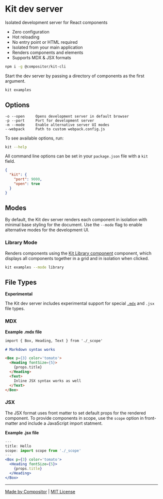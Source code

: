 
# Kit dev server

Isolated development server for React components

- Zero configuration
- Hot reloading
- No entry point or HTML required
- Isolated from your main application
- Renders components and elements
- Supports MDX & JSX formats

```sh
npm i -g @compositor/kit-cli
```

Start the dev server by passing a directory of components as the first argument.

```sh
kit examples
```

## Options

```
-o --open     Opens development server in default browser
-p --port     Port for development server
-m --mode     Enable alternative server UI modes
--webpack     Path to custom webpack.config.js
```

To see available options, run:

```sh
kit --help
```

All command line options can be set in your `package.json` file with a `kit` field.

```json
{
  "kit": {
    "port": 9000,
    "open": true
  }
}
```

<!--
Add docs for
- [ ] x0 custom App
-->

## Modes

By default, the Kit dev server renders each component in isolation with minimal base styling for the document.
Use the `--mode` flag to enable alternative modes for the development UI.

### Library Mode

Renders components using the [Kit Library component][Library] component, which displays all components together in a grid and in isolation when clicked.

```sh
kit examples --mode library
```

[Library]: ../core/docs/Library.md

## File Types

**Experimental**

The Kit dev server includes experimental support for special [`.mdx`][mdx] and `.jsx` file types.

### MDX

**Example .mdx file**
```md
import { Box, Heading, Text } from './_scope'

# Markdown syntax works

<Box p={3} color='tomato'>
  <Heading fontSize={5}>
    {props.title}
  </Heading>
  <Text>
    Inline JSX syntax works as well
  </Text>
</Box>
```

### JSX

The JSX format uses front matter to set default props for the rendered component.
To provide components in scope, use the `scope` option in front-matter and include a JavaScript import statment.

**Example .jsx file**
```jsx
---
title: Hello
scope: import scope from './_scope'
---
<Box p={3} color='tomato'>
  <Heading fontSize={5}>
    {props.title}
  </Heading>
</Box>
```

---

[Made by Compositor](https://compositor.io/)
|
[MIT License](LICENSE.md)

[mdx]: https://github.com/mdx-js/mdx
[jsx]: https://github.com/c8r/jsx-loader
[sc]: https://github.com/styled-components/styled-components
[theme-provider]: https://www.styled-components.com/docs/advanced#theming
